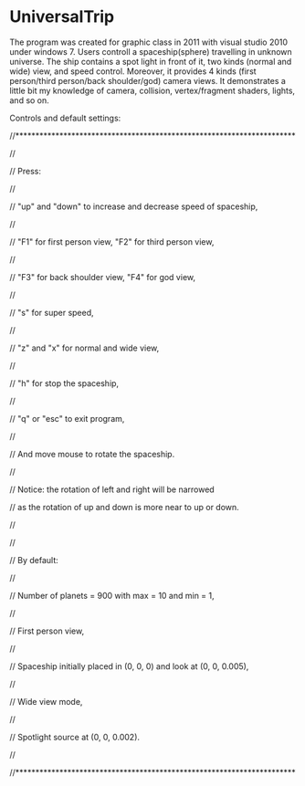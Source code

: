 # UniversalTrip

The program was created for graphic class in 2011 with visual studio 2010 under windows 7. Users controll a spaceship(sphere) travelling in unknown universe. The ship contains a spot light in front of it, two kinds (normal and wide) view, and speed control. Moreover, it provides 4 kinds (first person/third person/back shoulder/god) camera views. It demonstrates a little bit my knowledge of camera, collision, vertex/fragment shaders, lights, and so on.

Controls and default settings:

//**********************************************************************

//

//    Press:

//

//    "up" and "down" to increase and decrease speed of spaceship,

//

//    "F1" for first person view, "F2" for third person view,

//

//    "F3" for back shoulder view, "F4" for god view,

//

//    "s" for super speed,

//

//    "z" and "x" for normal and wide view,

//

//    "h" for stop the spaceship,

//

//    "q" or "esc" to exit program,

//

//    And move mouse to rotate the spaceship.

//

//    Notice: the rotation of left and right will be narrowed

//    as the rotation of up and down is more near to up or down.

//

//

//    By default:

//

//    Number of planets = 900 with max = 10 and min = 1,

//

//    First person view,

//    

//    Spaceship initially placed in (0, 0, 0) and look at (0, 0, 0.005),

//

//    Wide view mode,

//

//    Spotlight source at (0, 0, 0.002).

//

//**********************************************************************
